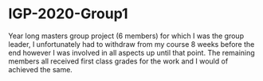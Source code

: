 # IGP-2020-Group1

Year long masters group project (6 members) for which I was the group leader, I unfortunately had to withdraw from my course 8 weeks before the end however I was involved in all aspects up until that point. The remaining members all received first class grades for the work and I would of achieved the same.
